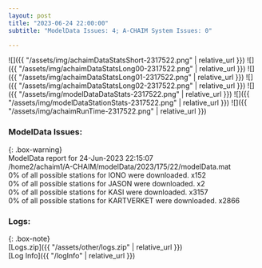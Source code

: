 ```yaml
---
layout: post
title: "2023-06-24 22:00:00"
subtitle: "ModelData Issues: 4; A-CHAIM System Issues: 0"

---
```


![]({{ "/assets/img/achaimDataStatsShort-2317522.png" | relative_url }})
![]({{ "/assets/img/achaimDataStatsLong00-2317522.png" | relative_url }})
![]({{ "/assets/img/achaimDataStatsLong01-2317522.png" | relative_url }})
![]({{ "/assets/img/achaimDataStatsLong02-2317522.png" | relative_url }})
![]({{ "/assets/img/modelDataDataStats-2317522.png" | relative_url }})
![]({{ "/assets/img/modelDataStationStats-2317522.png" | relative_url }})
![]({{ "/assets/img/achaimRunTime-2317522.png" | relative_url }})


### ModelData Issues:  
  
{: .box-warning}  
 ModelData report for 24-Jun-2023 22:15:07   
 /home2/achaim1/A-CHAIM/modelData/2023/175/22/modelData.mat   
 0% of all possible stations for IONO were downloaded. x152   
 0% of all possible stations for JASON were downloaded. x2   
 0% of all possible stations for KASI were downloaded. x3157   
 0% of all possible stations for KARTVERKET were downloaded. x2866   
  


### Logs:  
  
{: .box-note}  
[Logs.zip]({{ "/assets/other/logs.zip" | relative_url }})  
[Log Info]({{ "/logInfo" | relative_url }})  
